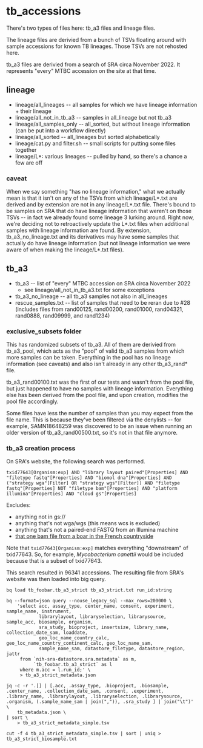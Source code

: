 # tb_accessions
There's two types of files here: tb_a3 files and lineage files.

The lineage files are derivied from a bunch of TSVs floating around with sample accessions for known TB lineages. Those TSVs are not rehosted here.

tb_a3 files are derivied from a search of SRA circa November 2022. It represents "every" MTBC accession on the site at that time.

## lineage 
* lineage/all_lineages -- all samples for which we have lineage information + their lineage
* lineage/all_not_in_tb_a3 -- samples in all_lineage but not tb_a3
* lineage/all_samples_only -- all_sorted, but without lineage information (can be put into a workflow directly)
* lineage/all_sorted -- all_lineages but sorted alphabetically
* lineage/cat.py and filter.sh -- small scripts for putting some files together
* lineage/L*: various lineages -- pulled by hand, so there's a chance a few are off

### caveat
When we say something "has no lineage information," what we actually mean is that it isn't on any of the TSVs from which lineage/L*.txt are derived and by extension are not in any lineage/L*.txt file. There's bound to be samples on SRA that do have lineage information that weren't on those TSVs -- in fact we already found some lineage 3 lurking around. Right now, we're deciding not to retroactively update the L*.txt files when additional samples with lineage information are found. By extension, tb_a3_no_lineage.txt and its derivatives may have some samples that actually do have lineage information (but not lineage information we were aware of when making the lineage/L*.txt files).

## tb_a3
* tb_a3 -- list of "every" MTBC accession on SRA circa November 2022
    * see lineage/all_not_in_tb_a3.txt for some exceptions
* tb_a3_no_lineage -- all tb_a3 samples not also in all_lineages
* rescue_samples.txt -- list of samples that need to be reran due to #28 (includes files from rand00125, rand00200, rand01000, rand04321, rand0888, rand09999, and rand1234)

### exclusive_subsets folder
This has randomized subsets of tb_a3. All of them are derivied from tb_a3_pool, which acts as the "pool" of valid tb_a3 samples from which more samples can be taken. Everything in the pool has no lineage information (see caveats) and also isn't already in any other tb_a3_rand* file.

tb_a3_rand00100.txt was the first of our tests and wasn't from the pool file, but just happened to have no samples with lineage information. Everything else has been derived from the pool file, and upon creation, modifies the pool file accordingly.

Some files have less the number of samples than you may expect from the file name. This is because they've been filtered via the denylists -- for example, SAMN18648259 was discovered to be an issue when running an older version of tb_a3_rand00500.txt, so it's not in that file anymore.

### tb_a3 creation process
On SRA's website, the following search was performed.

```
txid77643[Organism:exp] AND "library layout paired"[Properties] AND "filetype fastq"[Properties] AND "biomol dna"[Properties] AND ("strategy wga"[Filter] OR "strategy wgs"[Filter]) AND "filetype fastq"[Properties] NOT "filetype bam"[Properties] AND "platform illumina"[Properties] AND "cloud gs"[Properties] 
```

Excludes:
* anything not in gs://
* anything that's not wga/wgs (this means wcs is excluded)
* anything that's not a paired-end FASTQ from an Illumina machine
* [that one bam file from a boar in the French countryside](https://www.ncbi.nlm.nih.gov/sra/ERX1041379[accn])

Note that `txid77643[Organism:exp]` matches everything "downstream" of txid77643. So, for example, _Mycobacterium canettii_ would be included because that is a subset of txid77643.

This search resulted in 96341 accessions. The resulting file from SRA's website was then loaded into big query.

```
bq load tb_foobar.tb_a3_strict tb_a3_strict.txt run_id:string

bq --format=json query --nouse_legacy_sql --max_rows=200000 \
    'select acc, assay_type, center_name, consent, experiment, sample_name, instrument,
            librarylayout, libraryselection, librarysource, sample_acc, biosample, organism,
            sra_study, bioproject, insertsize, library_name, collection_date_sam, loaddate,
            geo_loc_name_country_calc, geo_loc_name_country_continent_calc, geo_loc_name_sam,
            sample_name_sam, datastore_filetype, datastore_region, jattr
     from `nih-sra-datastore.sra.metadata` as m,
          `tb_foobar.tb_a3_strict` as l
     where m.acc = l.run_id;' \
     > tb_a3_strict_metadata.json

jq -c -r '.[] | [.acc, .assay_type, .bioproject, .biosample, .center_name, .collection_date_sam, .consent, .experiment, .library_name, .librarylayout, .libraryselection, .librarysource, .organism, (.sample_name_sam | join(",")), .sra_study ] | join("\t")' \
    tb_metadata.json \
| sort \
    > tb_a3_strict_metadata_simple.tsv

cut -f 4 tb_a3_strict_metadata_simple.tsv | sort | uniq > tb_a3_strict_biosample.txt
```